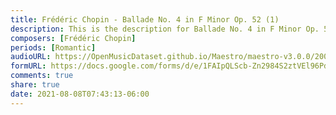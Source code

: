 ```yaml
---
title: Frédéric Chopin - Ballade No. 4 in F Minor Op. 52 (1)
description: This is the description for Ballade No. 4 in F Minor Op. 52 by Frédéric Chopin
composers: [Frédéric Chopin]
periods: [Romantic]
audioURL: https://OpenMusicDataset.github.io/Maestro/maestro-v3.0.0/2008/MIDI-Unprocessed_08_R1_2008_01-05_ORIG_MID--AUDIO_08_R1_2008_wav--4.midi
formURL: https://docs.google.com/forms/d/e/1FAIpQLScb-Zn2984S2ztVEl96Pd7azjVSvrU29j8lVWLJDv30ZD1I7Q/viewform
comments: true
share: true
date: 2021-08-08T07:43:13-06:00
---
```

